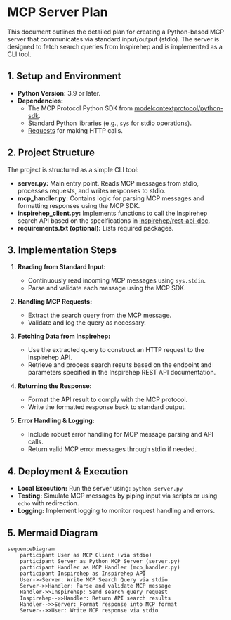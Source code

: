 # MCP Server Plan

This document outlines the detailed plan for creating a Python-based MCP server that communicates via standard input/output (stdio). The server is designed to fetch search queries from Inspirehep and is implemented as a CLI tool.

## 1. Setup and Environment

- **Python Version:** 3.9 or later.
- **Dependencies:**
  - The MCP Protocol Python SDK from [modelcontextprotocol/python-sdk](https://github.com/modelcontextprotocol/python-sdk).
  - Standard Python libraries (e.g., `sys` for stdio operations).
  - [Requests](https://docs.python-requests.org/) for making HTTP calls.

## 2. Project Structure

The project is structured as a simple CLI tool:
- **server.py:** Main entry point. Reads MCP messages from stdio, processes requests, and writes responses to stdio.
- **mcp_handler.py:** Contains logic for parsing MCP messages and formatting responses using the MCP SDK.
- **inspirehep_client.py:** Implements functions to call the Inspirehep search API based on the specifications in [inspirehep/rest-api-doc](https://github.com/inspirehep/rest-api-doc).
- **requirements.txt (optional):** Lists required packages.

## 3. Implementation Steps

1. **Reading from Standard Input:**
   - Continuously read incoming MCP messages using `sys.stdin`.
   - Parse and validate each message using the MCP SDK.

2. **Handling MCP Requests:**
   - Extract the search query from the MCP message.
   - Validate and log the query as necessary.

3. **Fetching Data from Inspirehep:**
   - Use the extracted query to construct an HTTP request to the Inspirehep API.
   - Retrieve and process search results based on the endpoint and parameters specified in the Inspirehep REST API documentation.

4. **Returning the Response:**
   - Format the API result to comply with the MCP protocol.
   - Write the formatted response back to standard output.

5. **Error Handling & Logging:**
   - Include robust error handling for MCP message parsing and API calls.
   - Return valid MCP error messages through stdio if needed.

## 4. Deployment & Execution

- **Local Execution:** Run the server using: `python server.py`
- **Testing:** Simulate MCP messages by piping input via scripts or using `echo` with redirection.
- **Logging:** Implement logging to monitor request handling and errors.

## 5. Mermaid Diagram

```mermaid
sequenceDiagram
    participant User as MCP Client (via stdio)
    participant Server as Python MCP Server (server.py)
    participant Handler as MCP Handler (mcp_handler.py)
    participant Inspirehep as Inspirehep API
    User->>Server: Write MCP Search Query via stdio
    Server->>Handler: Parse and validate MCP message
    Handler->>Inspirehep: Send search query request
    Inspirehep-->>Handler: Return API search results
    Handler-->>Server: Format response into MCP format
    Server-->>User: Write MCP response via stdio